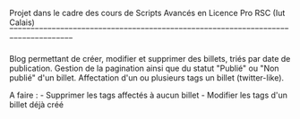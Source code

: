 Projet dans le cadre des cours de Scripts Avancés en Licence Pro RSC (Iut Calais)
‾‾‾‾‾‾‾‾‾‾‾‾‾‾‾‾‾‾‾‾‾‾‾‾‾‾‾‾‾‾‾‾‾‾‾‾‾‾‾‾‾‾‾‾‾‾‾‾‾‾‾‾‾‾‾‾‾‾‾‾‾‾‾‾‾‾‾‾‾‾‾‾‾‾‾‾‾‾‾‾‾

Blog permettant de créer, modifier et supprimer des billets, triés par date de publication. 
Gestion de la pagination ainsi que du statut "Publié" ou "Non publié" d'un billet. 
Affectation d'un ou plusieurs tags un billet (twitter-like).

A faire : - Supprimer les tags affectés à aucun billet
          - Modifier les tags d'un billet déjà créé
